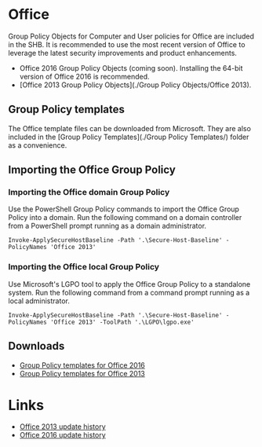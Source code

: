 # Office
Group Policy Objects for Computer and User policies for Office are included in the SHB. It is recommended to use the most recent version of Office to leverage the latest security improvements and product enhancements. 
 * Office 2016 Group Policy Objects (coming soon). Installing the 64-bit version of Office 2016 is recommended.
 * [Office 2013 Group Policy Objects](./Group Policy Objects/Office 2013).

## Group Policy templates
The Office template files can be downloaded from Microsoft. They are also included in the [Group Policy Templates](./Group Policy Templates/) folder as a convenience.

## Importing the Office Group Policy

### Importing the Office domain Group Policy
Use the PowerShell Group Policy commands to import the Office Group Policy into a domain. Run the following command on a domain controller from a PowerShell prompt running as a domain administrator. 

```
Invoke-ApplySecureHostBaseline -Path '.\Secure-Host-Baseline' -PolicyNames 'Office 2013'
```

### Importing the Office local Group Policy
Use Microsoft's LGPO tool to apply the Office Group Policy to a standalone system. Run the following command from a command prompt running as a local administrator.

```
Invoke-ApplySecureHostBaseline -Path '.\Secure-Host-Baseline' -PolicyNames 'Office 2013' -ToolPath '.\LGPO\lgpo.exe'
```
## Downloads
* [Group Policy templates for Office 2016](https://www.microsoft.com/en-us/download/details.aspx?id=49030)
* [Group Policy templates for Office 2013](https://www.microsoft.com/en-us/download/details.aspx?id=35554)

# Links
* [Office 2013 update history](https://support.microsoft.com/en-us/gp/office-2013-365-update)
* [Office 2016 update history](https://technet.microsoft.com/en-us/office/mt465751)